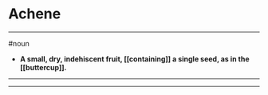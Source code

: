 # Achene
---
#noun
- **A small, dry, indehiscent fruit, [[containing]] a single seed, as in the [[buttercup]].**
---
---
